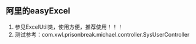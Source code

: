 ## 阿里的easyExcel
1. 参见ExcelUtil类，使用方便，推荐使用！！！
2. 测试参考：com.xwl.prisonbreak.michael.controller.SysUserController